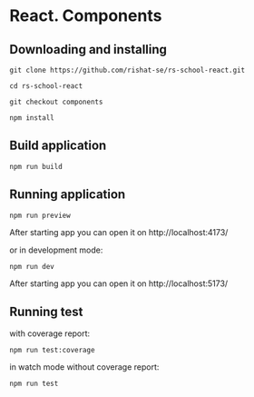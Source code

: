 # React. Components

## Downloading and installing

```
git clone https://github.com/rishat-se/rs-school-react.git
```

```
cd rs-school-react
```

```
git checkout components
```

```
npm install
```

## Build application

```
npm run build
```

## Running application

```
npm run preview
```

After starting app you can open it on http://localhost:4173/

or in development mode:

```
npm run dev
```

After starting app you can open it on http://localhost:5173/

## Running test

with coverage report:

```
npm run test:coverage
```

in watch mode without coverage report:

```
npm run test
```
